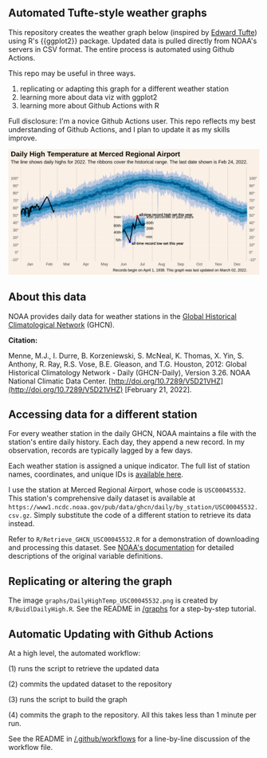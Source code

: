 ## Automated Tufte-style weather graphs

This repository creates the weather graph below (inspired by [Edward Tufte](https://www.edwardtufte.com/bboard/q-and-a-fetch-msg?msg_id=00014g)) using R's {{ggplot2}} package. Updated data is pulled directly from NOAA's servers in CSV format. The entire process is automated using Github Actions.

This repo may be useful in three ways.

1. replicating or adapting this graph for a different weather station
2. learning more about data viz with ggplot2
3. learning more about Github Actions with R

Full disclosure: I'm a novice Github Actions user. This repo reflects my best understanding of Github Actions, and I plan to update it as my skills improve.

![Daily High Temperature in Milwaukee](graphs/DailyHighTemp_USW00014839.png)

## About this data

NOAA provides daily data for weather stations in the [Global Historical Climatological Network](https://www.ncei.noaa.gov/products/land-based-station/global-historical-climatology-network-daily) (GHCN). 

**Citation:**

Menne, M.J., I. Durre, B. Korzeniewski, S. McNeal, K. Thomas, X. Yin, S. Anthony, R. Ray, R.S. Vose, B.E. Gleason, and T.G. Houston, 2012: Global Historical Climatology Network - Daily (GHCN-Daily), Version 3.26. NOAA National Climatic Data Center. [http://doi.org/10.7289/V5D21VHZ](http://doi.org/10.7289/V5D21VHZ) [February 21, 2022].

## Accessing data for a different station

For every weather station in the daily GHCN, NOAA maintains a file with the station's entire daily history. Each day, they append a new record. In my observation, records are typically lagged by a few days.

Each weather station is assigned a unique indicator. The full list of station names, coordinates, and unique IDs is [available here](https://www1.ncdc.noaa.gov/pub/data/ghcn/daily/ghcnd-stations.txt).

I use the station at Merced Regional Airport, whose code is `USC00045532`. This station's comprehensive daily dataset is available at `https://www1.ncdc.noaa.gov/pub/data/ghcn/daily/by_station/USC00045532.csv.gz`. Simply substitute the code of a different station to retrieve its data instead.

Refer to `R/Retrieve_GHCN_USC00045532.R` for a demonstration of downloading and processing this dataset. See [NOAA's documentation](https://www1.ncdc.noaa.gov/pub/data/ghcn/daily/readme.txt) for detailed descriptions of the original variable definitions.


## Replicating or altering the graph

The image `graphs/DailyHighTemp_USC00045532.png` is created by `R/BuidlDailyHigh.R`. See the README in [/graphs](/graphs) for a step-by-step tutorial.

## Automatic Updating with Github Actions

At a high level, the automated workflow:

(1) runs the script to retrieve the updated data

(2) commits the updated dataset to the repository

(3) runs the script to build the graph

(4) commits the graph to the repository. All this takes less than 1 minute per run.

See the README in [/.github/workflows](/.github/workflows) for a line-by-line discussion of the workflow file.

